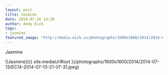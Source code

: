 ```yaml
---
layout: post
title: Jasmine
date: 2014-07-26 14:20
author: Andy Eick
tags: 
- jasmine
featured_image: "http://media.eick.us/photographs/1600x1600/2014/2014-07-13/EC14-2014-07-13-21-07-31.jpeg"
---
```

Jasmine

![Jasmine]({{ site.mediaUrlRoot }}/photographs/1600x1600/2014/2014-07-13/EC14-2014-07-13-21-07-31.jpeg)

